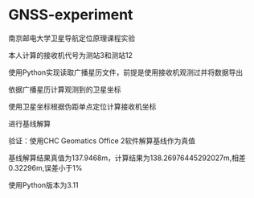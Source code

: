 # GNSS-experiment

南京邮电大学卫星导航定位原理课程实验

本人计算的接收机代号为测站3和测站12

使用Python实现读取广播星历文件，前提是使用接收机观测过并将数据导出

依据广播星历计算观测到的卫星坐标

使用卫星坐标根据伪距单点定位计算接收机坐标

进行基线解算

验证：使用CHC Geomatics Office 2软件解算基线作为真值

基线解算结果真值为137.9468m，计算结果为138.26976445292027m,相差0.32296m,误差小于1%

使用Python版本为3.11
